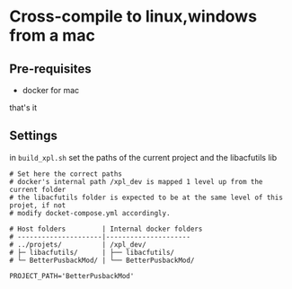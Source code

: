 # Cross-compile to linux,windows from a mac

## Pre-requisites

- docker for mac

that's it

## Settings

in `build_xpl.sh` set the paths of the current project and the libacfutils lib

```
# Set here the correct paths
# docker's internal path /xpl_dev is mapped 1 level up from the current folder
# the libacfutils folder is expected to be at the same level of this projet, if not
# modify docket-compose.yml accordingly.

# Host folders         | Internal docker folders
# ---------------------|---------------------
# ../projets/          | /xpl_dev/
# ├─ libacfutils/      | ├── libacfutils/
# └─ BetterPusbackMod/ | └── BetterPusbackMod/

PROJECT_PATH='BetterPusbackMod'
```
